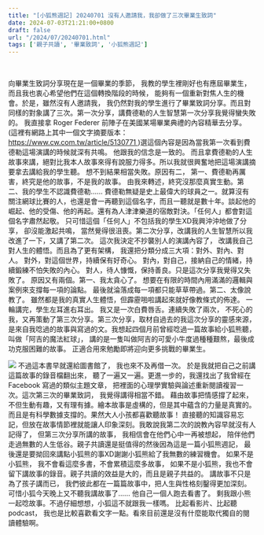 ```yaml
---
title: "[小狐熊週記] 20240701 沒有人邀請我，我卻做了三次畢業生致詞"
date: 2024-07-03T21:21:00+0800
draft: false
url: "/2024/07/20240701.html"
tags: ['親子共讀', '畢業致詞', '小狐熊週記']
---
```


 

向畢業生致詞分享現在是一個畢業的季節，
我教的學生裡剛好也有應屆畢業生，
而且我也衷心希望他們在這個轉換階段的時候，
能夠有一個重新對焦人生的機會。於是，雖然沒有人邀請我，
我仍然對我的學生進行了畢業致詞分享。而且對同樣的對象講了三次。第一次分享，講費德勒的人生智慧第一次分享我覺得蠻失敗的。
我直接拿 Roger Federer 前陣子在美國某場畢業典禮的內容精華去分享。
(這裡有網路上其中一個文字摘要版本：https://www.cw.com.tw/article/5130771 )選這個內容是因為當我第一次看到費德勒這場演講的時候就深有共鳴。
他跟我的信念是一致的。
而且拿費德勒的人生故事來講，絕對比我本人故事來得有說服力得多。所以我就很興奮地把這場演講摘要拿去講給我的學生聽。
想不到結果相當失敗。原因有二，
第一、費德勒再厲害，終究是他的故事，不是我的故事。 由我來轉述，終究沒那麼真實生動。第二、我的學生不認識費德勒......
費德勒無疑是史上最偉大的球員之一。就算沒有關注網球比賽的人，也還是會一再聽到這個名字，而且一聽就是數十年。談起他的崛起、他的受傷、他的再起。還有為人津津樂道的宿敵對決。「任何人」都會對這個名字肅然起敬。
只可惜這個「任何人」不包括我的學生XD我興沖沖地做了分享，
卻沒能激起共鳴，
當然覺得很沮喪。第二次分享，改講我的人生智慧所以我改進了一下，又講了第二次。
這次我決定不抄襲別人的演講內容了，
改講我自己對人生的體悟。而且為了更有架構，
我還把分類分成三大項：對外、對內、對人。
對外，對這個世界，持續保有好奇心。
對內，對自己，接納自己的情緒，持續鍛練不怕失敗的內心。
對人，待人慷慨，保持善良。只是這次分享我覺得又失敗了。
原因又有兩個。第一、我太貪心了。
想要在有限的時間內用滿滿的邏輯與案例來支撐每一項的論點。
最後就淪落成每一項都只能草草帶過。第二、太像說教了。
雖然都是我的真實人生體悟，但霹靂啪啦講起來就好像教條式的佈達。
一輪講完，學生左耳進右耳出。
我又是一次白費唇舌。連續失敗了兩次，
不死心的我，又再策動了第三次分享。第三次分享，取材自過去的我這次分享的靈感來源，是來自我唸過的故事與寫過的文。我想起四個月前曾經唸過一篇故事給小狐熊聽，叫做「阿吉的魔法紅球」，
講的是一隻叫做阿吉的可愛小牛度過種種艱熬，最後成功克服困難的故事。
正適合用來勉勵即將迎向更多挑戰的畢業生。

![](https://blogger.googleusercontent.com/img/b/R29vZ2xl/AVvXsEg0td0_2tg7vjjorOhVYAvBIlOHySNzomOzXe0ZaW9ONiqsuoaiS8icWF0ELCxnKPZoi4m0FITsepqODsIMmw52gL-SGXasZ52DxHnp-8NW1r4Q9YK1sghBlqOaLTP-uY0aOpm-9FPYtu1H7cem6qH9_HLuKKlOtD-mvlgog11Sx2Zp_xAzS4csjp2krA0/s320/image.png)
不過這本書早就還給圖書館了，
我也來不及再借一次。
於是我就把自己之前講這篇故事的錄音檔翻出來，
聽了一遍又一遍。更進一步的，我還找出了我曾經在 Facebook 寫過的類似主題文章，
把裡面的心理學實驗與論述重新閱讀複習一次。這次第三次的畢業致詞，
我覺得講得相當不錯。
藉由故事把情感撐了起來，不但生動有趣，又有理有據。繪本故事是虛構的，但是其中蘊含的力量是真實的。
而且是有科學數據支撐的。果然大人小孩都喜歡聽故事！
直接聽的知識容易忘記，但放在故事情節裡就能讓人印象深刻。我敢說我第二次的說教內容早就沒有人記得了，
但第三次分享所講的故事，
我相信會在他們心中一再被想起，
陪伴他們走過無數的人生低谷。親子共讀還是挺值得的然後因為這是一篇小狐熊週記，
最後還是要拗回來講點小狐熊的事XD謝謝小狐熊給了我無數的練習機會。
如果不是小狐熊，
我不會看這麼多書，不會累積這麼多故事，
如果不是小狐熊，我也不會留下講故事的錄音。親子共讀的效益是大的，而且是親子共益的。
講故事不只是為了孩子講而已，
我們彼此都在一篇篇故事中，把人生與性格刻鑿得更加深刻。可惜小狐今天晚上又不聽我講故事了......
他自己一個人跑去看書了。
剩我跟小熊一起唸故事。不過仔細想想，小狐這不就跟我一樣嗎。
比起看影片、比起聽 podcast，
我也是比較喜歡看文字一點。看來目前還是沒有什麼能取代獨自的閱讀體驗啊。
